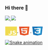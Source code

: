 ### Hi there 👋
<div>
  <a href="https://github.com/silasrangel">
   <img height="180em" src="https://github-readme-stats.vercel.app/api?username=silas&show_icons=true&theme=tokyonight&include_all_commits=true&count_private=true"/>
  <img height="180em" src="https://github-readme-stats.vercel.app/api/top-langs/?username=silas&layout=compact&langs_count=6&theme=tokyonight"/>
</div>
<div style="display: inline_block"><br>
  <img align="center" alt="Js" height="30" width="40" src="https://raw.githubusercontent.com/devicons/devicon/master/icons/javascript/javascript-plain.svg">
  <img align="center" alt="HTML" height="30" width="40" src="https://raw.githubusercontent.com/devicons/devicon/master/icons/html5/html5-original.svg">
  <img align="center" alt="CSS" height="30" width="40" src="https://raw.githubusercontent.com/devicons/devicon/master/icons/css3/css3-original.svg">
</div>
   
<div>
 
  ![Snake animation](https://github.com/silasrangel/silasrangel/blob/output/github-contribution-grid-snake.svg)

</div>

  

